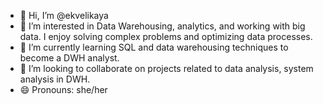 - 👋 Hi, I’m @ekvelikaya
- 👀 I’m interested in Data Warehousing, analytics, and working with big data. I enjoy solving complex problems and optimizing data processes.
- 🌱 I’m currently learning SQL and data warehousing techniques to become a DWH analyst.
- 💞️ I’m looking to collaborate on projects related to data analysis, system analysis in DWH.
- 😄 Pronouns: she/her

<!---
ekvelikaya/ekvelikaya is a ✨ special ✨ repository because its `README.md` (this file) appears on your GitHub profile.
You can click the Preview link to take a look at your changes.
--->
